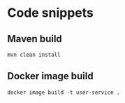 # Code snippets

## Maven build
```
mvn clean install
```
## Docker image build 
```
docker image build -t user-service .
```